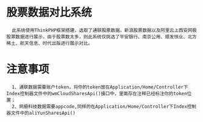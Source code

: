 # 股票数据对比系统
      此系统使用ThinkPHP框架搭建，选取了通联股票数据，新浪股票数据以及阿里云上西安网极股票数据进行展示，由于股票数太多，则此系统仅挑选了平安银行、南京公用、顺发恒业、北方稀土、航天信息、时代出版进行展示对比。

# 注意事项
      1、通联数据需要账户token，将你的token放在Application/Home/Controller下Index控制器文件中的wmCloudSharesApi()接口中，里面存在注释已经标注你的token位置；
      2、网极科技数据需要appcode,同样的在Application/Home/Controller下Index控制器文件中的aliYunSharesApi()